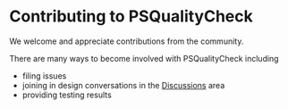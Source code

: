 # Contributing to PSQualityCheck

We welcome and appreciate contributions from the community. 

There are many ways to become involved with PSQualityCheck including 
* filing issues
* joining in design conversations in the [Discussions](https://github.com/andrewrdavidson/PSQualityCheck/discussions) area
* providing testing results
